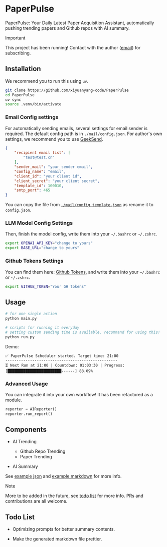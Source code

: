 # PaperPulse

PaperPulse: Your Daily Latest Paper Acquisition Assistant, automatically pushing trending papers and Github repos with AI summary.

> [!IMPORTANT]
> This project has been running! Contact with the author ([email](mailto:yangxiyuan@sjtu.edu.cn)) for subscribing.

## Installation

We recommend you to run this using `uv`.

```bash
git clone https://github.com/xiyuanyang-code/PaperPulse
cd PaperPulse
uv sync
source .venv/bin/activate
```

### Email Config settings

For automatically sending emails, several settings for email sender is required. The default config path is in `./mail/config.json`. For author's own settings, we recommend you to use [GeekSend](https://app.geeksend.com/home).

```json
{
    "recipient email list": [
        "test@test.cn"
    ],
    "sender_mail": "your sender email",
    "config_name": "email",
    "client_id": "your client id",
    "client_secret": "your client secret",
    "template_id": 100010,
    "smtp_port": 465
}
```

You can copy the file from [`./mail/config_template.json`](./mail/config_template.json) as rename it to `config.json`.

### LLM Model Config Settings

Then, finish the model config, write them into your `~/.bashrc` or `~/.zshrc`.

```bash
export OPENAI_API_KEY="change to yours"
export BASE_URL="change to yours"
```

### Github Tokens Settings

You can find them here: [Github Tokens](https://github.com/settings/tokens), and write them into your `~/.bashrc` or `~/.zshrc`. 

```bash
export GITHUB_TOKEN="Your GH tokens"
```

## Usage

```bash
# for one single action
python main.py

# scripts for running it everyday
# setting custom sending time is available. recommand for using this!
python run.py
```

Demo:

```
✅ PaperPulse Scheduler started. Target time: 21:00
--------------------------------------------------
⏳ Next Run at 21:00 | Countdown: 01:03:30 | Progress: [████████████████████████------] 83.09% 
```

### Advanced Usage

You can integrate it into your own workflow! It has been refactored as a module.

```python
reporter = AIReporter()
reporter.run_report()
```

## Components

- AI Trending
    - Github Repo Trending
    - Paper Trending

- AI Summary

See [example json](./example/20250818.json) and [example markdown](./example/20250818.md) for more info.

> [!NOTE]
> More to be added in the future, see [todo list](#todo-list) for more info. PRs and contributions are all welcome.

## Todo List

- Optimizing prompts for better summary contents.

- Make the generated markdown file prettier.
